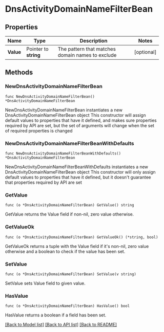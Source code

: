 # DnsActivityDomainNameFilterBean

## Properties

Name | Type | Description | Notes
------------ | ------------- | ------------- | -------------
**Value** | Pointer to **string** | The pattern that matches domain names to exclude | [optional] 

## Methods

### NewDnsActivityDomainNameFilterBean

`func NewDnsActivityDomainNameFilterBean() *DnsActivityDomainNameFilterBean`

NewDnsActivityDomainNameFilterBean instantiates a new DnsActivityDomainNameFilterBean object
This constructor will assign default values to properties that have it defined,
and makes sure properties required by API are set, but the set of arguments
will change when the set of required properties is changed

### NewDnsActivityDomainNameFilterBeanWithDefaults

`func NewDnsActivityDomainNameFilterBeanWithDefaults() *DnsActivityDomainNameFilterBean`

NewDnsActivityDomainNameFilterBeanWithDefaults instantiates a new DnsActivityDomainNameFilterBean object
This constructor will only assign default values to properties that have it defined,
but it doesn't guarantee that properties required by API are set

### GetValue

`func (o *DnsActivityDomainNameFilterBean) GetValue() string`

GetValue returns the Value field if non-nil, zero value otherwise.

### GetValueOk

`func (o *DnsActivityDomainNameFilterBean) GetValueOk() (*string, bool)`

GetValueOk returns a tuple with the Value field if it's non-nil, zero value otherwise
and a boolean to check if the value has been set.

### SetValue

`func (o *DnsActivityDomainNameFilterBean) SetValue(v string)`

SetValue sets Value field to given value.

### HasValue

`func (o *DnsActivityDomainNameFilterBean) HasValue() bool`

HasValue returns a boolean if a field has been set.


[[Back to Model list]](../README.md#documentation-for-models) [[Back to API list]](../README.md#documentation-for-api-endpoints) [[Back to README]](../README.md)


